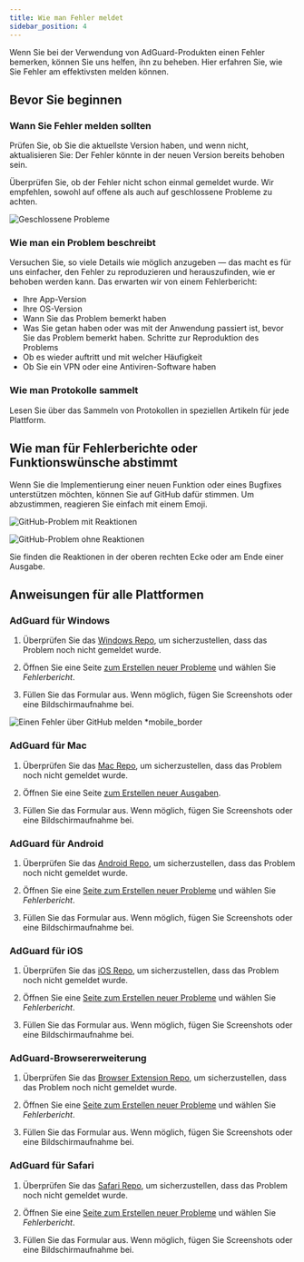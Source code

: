 ```yaml
---
title: Wie man Fehler meldet
sidebar_position: 4
---
```


Wenn Sie bei der Verwendung von AdGuard-Produkten einen Fehler bemerken, können Sie uns helfen, ihn zu beheben. Hier erfahren Sie, wie Sie Fehler am effektivsten melden können.

## Bevor Sie beginnen

### Wann Sie Fehler melden sollten

Prüfen Sie, ob Sie die aktuellste Version haben, und wenn nicht, aktualisieren Sie: Der Fehler könnte in der neuen Version bereits behoben sein.

Überprüfen Sie, ob der Fehler nicht schon einmal gemeldet wurde. Wir empfehlen, sowohl auf offene als auch auf geschlossene Probleme zu achten.

![Geschlossene Probleme](https://cdn.adtidy.org/content/kb/ad_blocker/general/closed_issues.png)

### Wie man ein Problem beschreibt

Versuchen Sie, so viele Details wie möglich anzugeben — das macht es für uns einfacher, den Fehler zu reproduzieren und herauszufinden, wie er behoben werden kann. Das erwarten wir von einem Fehlerbericht:

* Ihre App-Version
* Ihre OS-Version
* Wann Sie das Problem bemerkt haben
* Was Sie getan haben oder was mit der Anwendung passiert ist, bevor Sie das Problem bemerkt haben. Schritte zur Reproduktion des Problems
* Ob es wieder auftritt und mit welcher Häufigkeit
* Ob Sie ein VPN oder eine Antiviren-Software haben

### Wie man Protokolle sammelt

Lesen Sie über das Sammeln von Protokollen in speziellen Artikeln für jede Plattform.

## Wie man für Fehlerberichte oder Funktionswünsche abstimmt

Wenn Sie die Implementierung einer neuen Funktion oder eines Bugfixes unterstützen möchten, können Sie auf GitHub dafür stimmen. Um abzustimmen, reagieren Sie einfach mit einem Emoji.

![GitHub-Problem mit Reaktionen](https://cdn.adtidy.org/content/kb/ad_blocker/general/github_reaction.png)

![GitHub-Problem ohne Reaktionen](https://cdn.adtidy.org/content/kb/ad_blocker/general/github_reaction2.png)

Sie finden die Reaktionen in der oberen rechten Ecke oder am Ende einer Ausgabe.


## Anweisungen für alle Plattformen

### AdGuard für Windows

1. Überprüfen Sie das [Windows Repo](https://github.com/AdguardTeam/AdGuardforWindows/issues), um sicherzustellen, dass das Problem noch nicht gemeldet wurde.

2. Öffnen Sie eine Seite [zum Erstellen neuer Probleme](https://github.com/AdguardTeam/AdguardForWindows/issues/new/choose) und wählen Sie *Fehlerbericht*.

3. Füllen Sie das Formular aus. Wenn möglich, fügen Sie Screenshots oder eine Bildschirmaufnahme bei.

![Einen Fehler über GitHub melden *mobile_border](https://cdn.adtidy.org/content/kb/ad_blocker/general/windows_gh.png)

### AdGuard für Mac

1. Überprüfen Sie das [Mac Repo](https://github.com/AdguardTeam/AdGuardforMac/issues), um sicherzustellen, dass das Problem noch nicht gemeldet wurde.

2. Öffnen Sie eine Seite [zum Erstellen neuer Ausgaben](https://github.com/AdguardTeam/AdguardForMac/issues/new).

3. Füllen Sie das Formular aus. Wenn möglich, fügen Sie Screenshots oder eine Bildschirmaufnahme bei.

### AdGuard für Android

1. Überprüfen Sie das [Android Repo](https://github.com/AdguardTeam/AdGuardforAndroid/issues), um sicherzustellen, dass das Problem noch nicht gemeldet wurde.

2. Öffnen Sie eine [Seite zum Erstellen neuer Probleme](https://github.com/AdguardTeam/AdguardForAndroid/issues/new/choose) und wählen Sie *Fehlerbericht*.

3. Füllen Sie das Formular aus. Wenn möglich, fügen Sie Screenshots oder eine Bildschirmaufnahme bei.

### AdGuard für iOS

1. Überprüfen Sie das [iOS Repo](https://github.com/AdguardTeam/AdGuardforiOS/issues), um sicherzustellen, dass das Problem noch nicht gemeldet wurde.

2. Öffnen Sie eine [Seite zum Erstellen neuer Probleme](https://github.com/AdguardTeam/AdguardForiOS/issues/new/choose) und wählen Sie *Fehlerbericht*.

3. Füllen Sie das Formular aus. Wenn möglich, fügen Sie Screenshots oder eine Bildschirmaufnahme bei.

### AdGuard-Browsererweiterung

1. Überprüfen Sie das [Browser Extension Repo](https://github.com/AdguardTeam/AdguardBrowserExtension/issues/), um sicherzustellen, dass das Problem noch nicht gemeldet wurde.

2. Öffnen Sie eine [Seite zum Erstellen neuer Probleme](https://github.com/AdguardTeam/AdguardBrowserExtension/issues/new/choose) und wählen Sie *Fehlerbericht*.

3. Füllen Sie das Formular aus. Wenn möglich, fügen Sie Screenshots oder eine Bildschirmaufnahme bei.

### AdGuard für Safari

1. Überprüfen Sie das [Safari Repo](https://github.com/AdguardTeam/AdGuardForSafari/issues), um sicherzustellen, dass das Problem noch nicht gemeldet wurde.

2. Öffnen Sie eine [Seite zum Erstellen neuer Probleme](https://github.com/AdguardTeam/AdGuardForSafari/issues/new/choose) und wählen Sie *Fehlerbericht*.

3. Füllen Sie das Formular aus. Wenn möglich, fügen Sie Screenshots oder eine Bildschirmaufnahme bei.
